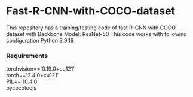 # Fast-R-CNN-with-COCO-dataset
This repository has a training/testing code of fast R-CNN with COCO dataset with Backbone Model: ResNet-50
This code works with following configuration
Python 3.9.16
### Requirements
torchvision=='0.19.0+cu121' <br>
torch=='2.4.0+cu121' <br>
PIL=='10.4.0' <br>
pycocotools
